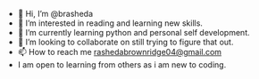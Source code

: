 - 👋 Hi, I’m @brasheda
- 👀 I’m interested in reading and learning new skills.
- 🌱 I’m currently learning python and personal self development.
- 💞️ I’m looking to collaborate on still trying to figure that out.
- 📫 How to reach me rashedabrownridge04@gmail.com
- I am open to learning from others as i am new to coding.

<!---
brasheda/brasheda is a ✨ special ✨ repository because its `README.md` (this file) appears on your GitHub profile.
You can click the Preview link to take a look at your changes.
--->
